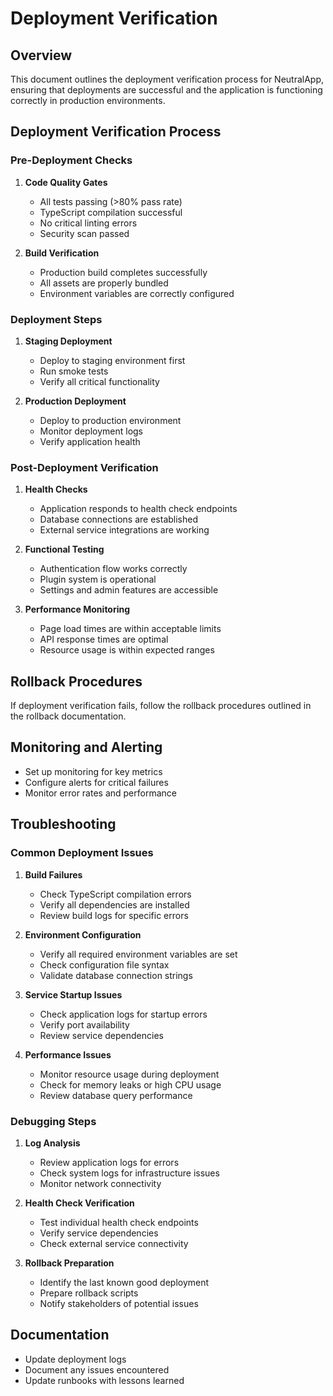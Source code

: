 # Deployment Verification

## Overview

This document outlines the deployment verification process for NeutralApp, ensuring that deployments are successful and the application is functioning correctly in production environments.

## Deployment Verification Process

### Pre-Deployment Checks

1. **Code Quality Gates**
   - All tests passing (>80% pass rate)
   - TypeScript compilation successful
   - No critical linting errors
   - Security scan passed

2. **Build Verification**
   - Production build completes successfully
   - All assets are properly bundled
   - Environment variables are correctly configured

### Deployment Steps

1. **Staging Deployment**
   - Deploy to staging environment first
   - Run smoke tests
   - Verify all critical functionality

2. **Production Deployment**
   - Deploy to production environment
   - Monitor deployment logs
   - Verify application health

### Post-Deployment Verification

1. **Health Checks**
   - Application responds to health check endpoints
   - Database connections are established
   - External service integrations are working

2. **Functional Testing**
   - Authentication flow works correctly
   - Plugin system is operational
   - Settings and admin features are accessible

3. **Performance Monitoring**
   - Page load times are within acceptable limits
   - API response times are optimal
   - Resource usage is within expected ranges

## Rollback Procedures

If deployment verification fails, follow the rollback procedures outlined in the rollback documentation.

## Monitoring and Alerting

- Set up monitoring for key metrics
- Configure alerts for critical failures
- Monitor error rates and performance

## Troubleshooting

### Common Deployment Issues

1. **Build Failures**
   - Check TypeScript compilation errors
   - Verify all dependencies are installed
   - Review build logs for specific errors

2. **Environment Configuration**
   - Verify all required environment variables are set
   - Check configuration file syntax
   - Validate database connection strings

3. **Service Startup Issues**
   - Check application logs for startup errors
   - Verify port availability
   - Review service dependencies

4. **Performance Issues**
   - Monitor resource usage during deployment
   - Check for memory leaks or high CPU usage
   - Review database query performance

### Debugging Steps

1. **Log Analysis**
   - Review application logs for errors
   - Check system logs for infrastructure issues
   - Monitor network connectivity

2. **Health Check Verification**
   - Test individual health check endpoints
   - Verify service dependencies
   - Check external service connectivity

3. **Rollback Preparation**
   - Identify the last known good deployment
   - Prepare rollback scripts
   - Notify stakeholders of potential issues

## Documentation

- Update deployment logs
- Document any issues encountered
- Update runbooks with lessons learned 